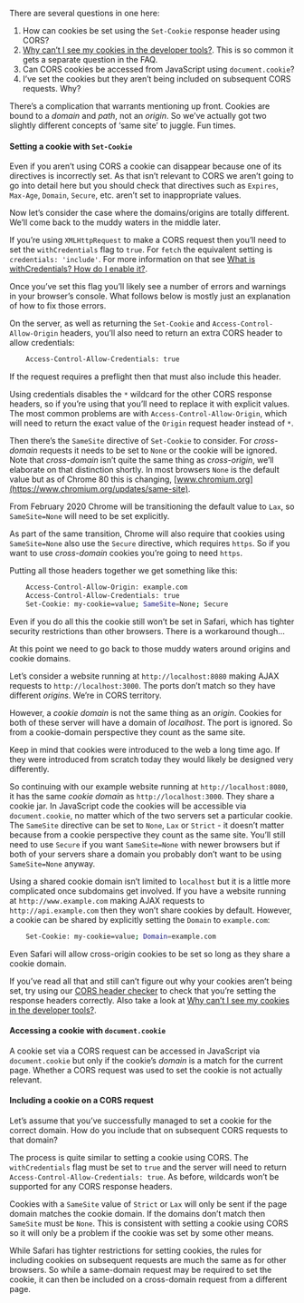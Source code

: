 There are several questions in one here:

1.  How can cookies be set using the `Set-Cookie` response header using CORS?
2.  [Why can’t I see my cookies in the developer tools?](/faq#fdb1). This is so common it gets a separate question in the FAQ.
3.  Can CORS cookies be accessed from JavaScript using `document.cookie`?
4.  I’ve set the cookies but they aren’t being included on subsequent CORS requests. Why?

There’s a complication that warrants mentioning up front. Cookies are bound to a _domain_ and _path_, not an _origin_. So we’ve actually got two slightly different concepts of ‘same site’ to juggle. Fun times.

#### Setting a cookie with `Set-Cookie`

Even if you aren’t using CORS a cookie can disappear because one of its directives is incorrectly set. As that isn’t relevant to CORS we aren’t going to go into detail here but you should check that directives such as `Expires`, `Max-Age`, `Domain`, `Secure`, etc. aren’t set to inappropriate values.

Now let’s consider the case where the domains/origins are totally different. We’ll come back to the muddy waters in the middle later.

If you’re using `XMLHttpRequest` to make a CORS request then you’ll need to set the `withCredentials` flag to `true`. For `fetch` the equivalent setting is `credentials: 'include'`. For more information on that see [What is withCredentials? How do I enable it?](/faq#fcd5).

Once you’ve set this flag you’ll likely see a number of errors and warnings in your browser’s console. What follows below is mostly just an explanation of how to fix those errors.

On the server, as well as returning the `Set-Cookie` and `Access-Control-Allow-Origin` headers, you’ll also need to return an extra CORS header to allow credentials:

```bash
    Access-Control-Allow-Credentials: true
```

If the request requires a preflight then that must also include this header.

Using credentials disables the `*` wildcard for the other CORS response headers, so if you’re using that you’ll need to replace it with explicit values. The most common problems are with `Access-Control-Allow-Origin`, which will need to return the exact value of the `Origin` request header instead of `*`.

Then there’s the `SameSite` directive of `Set-Cookie` to consider. For _cross-domain_ requests it needs to be set to `None` or the cookie will be ignored. Note that _cross-domain_ isn’t quite the same thing as _cross-origin_, we’ll elaborate on that distinction shortly. In most browsers `None` is the default value but as of Chrome 80 this is changing, [www.chromium.org](https://www.chromium.org/updates/same-site).

From February 2020 Chrome will be transitioning the default value to `Lax`, so `SameSite=None` will need to be set explicitly.

As part of the same transition, Chrome will also require that cookies using `SameSite=None` also use the `Secure` directive, which requires `https`. So if you want to use _cross-domain_ cookies you’re going to need `https`.

Putting all those headers together we get something like this:

```bash
    Access-Control-Allow-Origin: example.com
    Access-Control-Allow-Credentials: true
    Set-Cookie: my-cookie=value; SameSite=None; Secure
```

Even if you do all this the cookie still won’t be set in Safari, which has tighter security restrictions than other browsers. There is a workaround though…

At this point we need to go back to those muddy waters around origins and cookie domains.

Let’s consider a website running at `http://localhost:8080` making AJAX requests to `http://localhost:3000`. The ports don’t match so they have different _origins_. We’re in CORS territory.

However, a _cookie domain_ is not the same thing as an _origin_. Cookies for both of these server will have a domain of _localhost_. The port is ignored. So from a cookie-domain perspective they count as the same site.

Keep in mind that cookies were introduced to the web a long time ago. If they were introduced from scratch today they would likely be designed very differently.

So continuing with our example website running at `http://localhost:8080`, it has the same _cookie domain_ as `http://localhost:3000`. They share a cookie jar. In JavaScript code the cookies will be accessible via `document.cookie`, no matter which of the two servers set a particular cookie. The `SameSite` directive can be set to `None`, `Lax` or `Strict` - it doesn’t matter because from a cookie perspective they count as the same site. You’ll still need to use `Secure` if you want `SameSite=None` with newer browsers but if both of your servers share a domain you probably don’t want to be using `SameSite=None` anyway.

Using a shared cookie domain isn’t limited to `localhost` but it is a little more complicated once subdomains get involved. If you have a website running at `http://www.example.com` making AJAX requests to `http://api.example.com` then they won’t share cookies by default. However, a cookie can be shared by explicitly setting the `Domain` to `example.com`:

```bash
    Set-Cookie: my-cookie=value; Domain=example.com
```

Even Safari will allow cross-origin cookies to be set so long as they share a cookie domain.

If you’ve read all that and still can’t figure out why your cookies aren’t being set, try using our [CORS header checker](/header-checker) to check that you’re setting the response headers correctly. Also take a look at [Why can’t I see my cookies in the developer tools?](/faq#fdb1).

#### Accessing a cookie with `document.cookie`

A cookie set via a CORS request can be accessed in JavaScript via `document.cookie` but only if the cookie’s _domain_ is a match for the current page. Whether a CORS request was used to set the cookie is not actually relevant.

#### Including a cookie on a CORS request

Let’s assume that you’ve successfully managed to set a cookie for the correct domain. How do you include that on subsequent CORS requests to that domain?

The process is quite similar to setting a cookie using CORS. The `withCredentials` flag must be set to `true` and the server will need to return `Access-Control-Allow-Credentials: true`. As before, wildcards won’t be supported for any CORS response headers.

Cookies with a `SameSite` value of `Strict` or `Lax` will only be sent if the page domain matches the cookie domain. If the domains don’t match then `SameSite` must be `None`. This is consistent with setting a cookie using CORS so it will only be a problem if the cookie was set by some other means.

While Safari has tighter restrictions for setting cookies, the rules for including cookies on subsequent requests are much the same as for other browsers. So while a same-domain request may be required to set the cookie, it can then be included on a cross-domain request from a different page.
